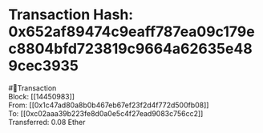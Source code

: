 
Transaction Hash: 0x652af89474c9eaff787ea09c179ec8804bfd723819c9664a62635e489cec3935
====================================================================================
  
#💸Transaction  
Block: [[14450983]]  
From: [[0x1c47ad80a8b0b467eb67ef23f2d4f772d500fb08]]  
To: [[0xc02aaa39b223fe8d0a0e5c4f27ead9083c756cc2]]  
Transferred: 0.08 Ether